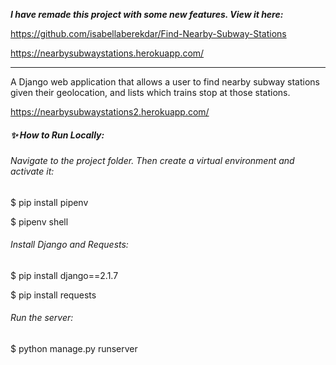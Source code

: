 
**_I have remade this project with some new features. View it here:_**


https://github.com/isabellaberekdar/Find-Nearby-Subway-Stations


https://nearbysubwaystations.herokuapp.com/


---



A Django web application that allows a user to find nearby subway stations given their geolocation, and lists which trains stop at those stations.


https://nearbysubwaystations2.herokuapp.com/



##### :sparkles: How to Run Locally:

###### Navigate to the project folder. Then create a virtual environment and activate it:

$ pip install pipenv


$ pipenv shell

###### Install Django and Requests:

$ pip install django==2.1.7


$ pip install requests


###### Run the server:

$ python manage.py runserver
